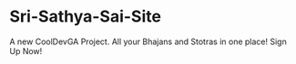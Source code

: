 # Sri-Sathya-Sai-Site
A new CoolDevGA Project.
All your Bhajans and Stotras in one place!
Sign Up Now! 
